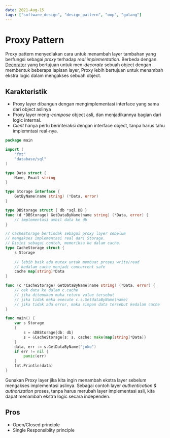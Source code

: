 ```yaml
---
date: 2021-Aug-15
tags: ["software_design", "design_pattern", "oop", "golang"]
---
```

# Proxy Pattern

Proxy pattern menyediakan cara untuk menambah layer tambahan yang berfungsi sebagai *proxy* terhadap *real implementation*.  Berbeda dengan [Decorator](202108171300_decorator_pattern) yang bertujuan untuk men-*decorate* sebuah object dengan membentuk beberapa lapisan layer, Proxy lebih bertujuan untuk menambah ekstra logic dalam mengakses sebuah object.

## Karakteristik
- Proxy layer dibangun dengan mengimplementasi interface yang sama dari object aslinya
- Proxy layer meng-*compose* object asli, dan menjadikannya bagian dari logic internal.
- *Cient* hanya perlu berinteraksi dengan interface object, tanpa harus tahu implemntasi real-nya.


```go
package main

import (
	"fmt"
	"database/sql"
)

type Data struct {
	Name, Email string
}

type Storage interface {
	GetByName(name string) (*Data, error)
}

type DBStorage struct { db *sql.DB }
func (d *DBStorage) GetDataByName(name string) (*Data, error) {
	// implementasi ambil data ke db
}

// CacheStorage bertindak sebagai proxy layer sebelum
// mengakses implementasi real dari Storage.
// Disini sebagai contoh, memeriksa ke dalam cache.
type CacheStorage struct {
	s Storage
	
	// lebih baik ada mutex untuk membuat proses write/read
	// kedalam cache menjadi concurrent safe
	cache map[string]*Data
}

func (c *CacheStorage) GetDataByName(name string) (*Data, error) {
	// cek data ke dalam c.cache
	// jika ditemukan maka return value tersebut
	// jika tidak maka execute c.s.GetdataByName(name)
	// jika tidak ada error, maka simpan data tersebut kedalam cache
}

func main() {
	var s Storage
	{
		s = &DBStorage{db: db}
		s = &CacheStorage{s: s, cache: make(map[string]*Data)}
	}
	data, err := s.GetDataByName("joko")
	if err != nil {
		panic(err)
	}
	fmt.Println(data)
}
```

Gunakan Proxy layer jika kita ingin menambah ekstra layer sebelum mengakses implementasi aslinya. Sebagai contoh layer *authentication & authorization* proses, tanpa harus merubah layer implementasi asli, kita dapat menambah ekstra logic secara independen.

## Pros
- Open/Closed principle
- Single Responsibiity principle